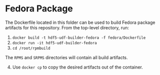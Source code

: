 # Fedora Package

The Dockerfile located in this folder can be used to build Fedora package artifacts for this repository.
From the top-level directory, run:

1. `docker build -t hdf5-udf-builder-fedora -f fedora/Dockerfile`
2. `docker run -it hdf5-udf-builder-fedora`
3. `cd /root/rpmbuild`

The `RPMS` and `SRPMS` directories will contain all build artifacts.

4. Use `docker cp` to copy the desired artifacts out of the container.
